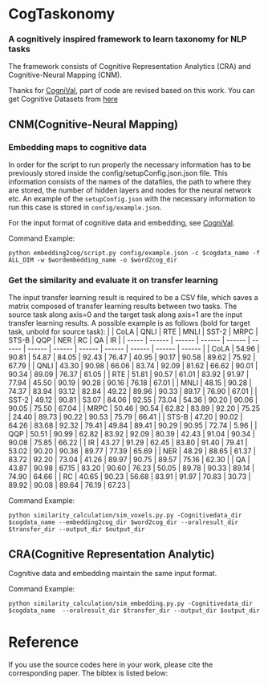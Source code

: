# CogTaskonomy

### A cognitively inspired framework to learn taxonomy for  NLP  tasks

The  framework  consists  of Cognitive Representation Analytics (CRA) and Cognitive-Neural Mapping (CNM).

Thanks for [CogniVal](https://github.com/DS3Lab/cognival), part of code are revised based on this work.
You can get Cognitive Datasets from [here](https://osf.io/crwz7/)

## CNM(Cognitive-Neural Mapping)

### Embedding maps to cognitive data

In order for the script to run properly the necessary information has to be previously stored inside the config/setupConfig.json.json file. This information consists of the names of the datafiles, the path to where they are stored, the number of hidden layers and nodes for the neural network etc.
An example of the ``setupConfig.json`` with the necessary information to run this case is stored in ``config/example.json``.

For the input format of cognitive data and embedding, see [CogniVal](https://github.com/DS3Lab/cognival).

Command Example:

```
python embedding2cog/script.py config/example.json -c $cogdata_name -f ALL_DIM -w $wordembedding_name -o $word2cog_dir
```

### Get the similarity and evaluate it on transfer learning

The input transfer learning result is required to be a CSV file, which saves a matrix composed of transfer learning results between two tasks. The source task along axis=0 and the target task along axis=1 are the input transfer learning results. A possible example is as follows (bold for target task, unbold for source task):
|       | CoLA   | QNLI   | RTE    | MNLI   | SST-2  | MRPC   | STS-B  | QQP    | NER    | RC     | QA     | IR     |
| ----- | ------ | ------ | ------ | ------ | ------ | ------ | ------ | ------ | ------ | ------ | ------ | ------ |
| CoLA  | 54.96  | 90.81  | 54.87  | 84.05  | 92.43  | 76.47  | 40.95  | 90.17  | 90.58  | 89.62  | 75.92  | 67.79  |
| QNLI  | 43.30  | 90.98  | 66.06  | 83.74  | 92.09  | 81.62  | 66.62  | 90.01  | 90.34  | 89.09  | 76.37  | 61.05  |
| RTE   | 51.81  | 90.57  | 61.01  | 83.92  | 91.97  | 77.94  | 45.50  | 90.19  | 90.28  | 90.16  | 76.18  | 67.01  |
| MNLI  | 48.15  | 90.28  | 74.37  | 83.94  | 93.12  | 82.84  | 49.22  | 89.96  | 90.33  | 89.17  | 76.90  | 67.01  |
| SST-2 | 49.12  | 90.81  | 53.07  | 84.06  | 92.55  | 73.04  | 54.36  | 90.20  | 90.06  | 90.05  | 75.50  | 67.04  |
| MRPC  | 50.46  | 90.54  | 62.82  | 83.89  | 92.20  | 75.25  | 24.40  | 89.73  | 90.22  | 90.53  | 75.79  | 66.41  |
| STS-B | 47.20  | 90.02  | 64.26  | 83.68  | 92.32  | 79.41  | 49.84  | 89.41  | 90.29  | 90.95  | 72.74  | 5.96   |
| QQP   | 50.51  | 90.99  | 62.82  | 83.92  | 92.09  | 80.39  | 42.43  | 91.04  | 90.34  | 90.08  | 75.85  | 66.22  |
| IR    | 43.27  | 91.29  | 62.45  | 83.80  | 91.40  | 79.41  | 53.02  | 90.20  | 90.36  | 89.77  | 77.39  | 65.69  |
| NER   | 48.29  | 88.65  | 61.37  | 83.72  | 92.20  | 73.04  | 41.26  | 89.97  | 90.75  | 89.57  | 75.16  | 62.30  |
| QA    | 43.87  | 90.98  | 67.15  | 83.20  | 90.60  | 76.23  | 50.05  | 89.78  | 90.33  | 89.14  | 74.90  | 64.66  |
| RC    | 40.65  | 90.23  | 56.68  | 83.91  | 91.97  | 70.83  | 30.73  | 89.92  | 90.08  | 89.64  | 76.19  | 67.23  |

Command Example:

```
python similarity_calculation/sim_voxels.py.py -Cognitivedata_dir $cogdata_name --embedding2cog_dir $word2cog_dir --oralresult_dir $transfer_dir --output_dir $output_dir
```

## CRA(Cognitive Representation Analytic)

Cognitive data and embedding maintain the same input format.

Command Example:

```
python similarity_calculation/sim_embedding.py.py -Cognitivedata_dir $cogdata_name  --oralresult_dir $transfer_dir --output_dir $output_dir 
```

# Reference

If you use the source codes here in your work, please cite the corresponding paper. The bibtex is listed below:

```
```
